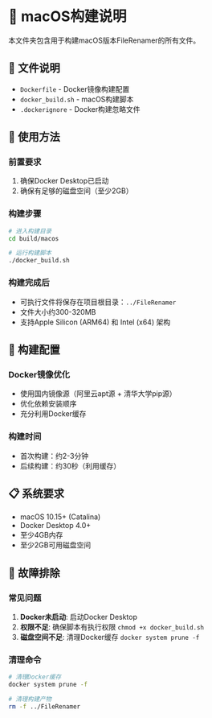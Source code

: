 # 🍎 macOS构建说明

本文件夹包含用于构建macOS版本FileRenamer的所有文件。

## 📁 文件说明

- `Dockerfile` - Docker镜像构建配置
- `docker_build.sh` - macOS构建脚本
- `.dockerignore` - Docker构建忽略文件

## 🚀 使用方法

### 前置要求
1. 确保Docker Desktop已启动
2. 确保有足够的磁盘空间（至少2GB）

### 构建步骤
```bash
# 进入构建目录
cd build/macos

# 运行构建脚本
./docker_build.sh
```

### 构建完成后
- 可执行文件将保存在项目根目录：`../FileRenamer`
- 文件大小约300-320MB
- 支持Apple Silicon (ARM64) 和 Intel (x64) 架构

## 🔧 构建配置

### Docker镜像优化
- 使用国内镜像源（阿里云apt源 + 清华大学pip源）
- 优化依赖安装顺序
- 充分利用Docker缓存

### 构建时间
- 首次构建：约2-3分钟
- 后续构建：约30秒（利用缓存）

## 📋 系统要求

- macOS 10.15+ (Catalina)
- Docker Desktop 4.0+
- 至少4GB内存
- 至少2GB可用磁盘空间

## 🐛 故障排除

### 常见问题
1. **Docker未启动**: 启动Docker Desktop
2. **权限不足**: 确保脚本有执行权限 `chmod +x docker_build.sh`
3. **磁盘空间不足**: 清理Docker缓存 `docker system prune -f`

### 清理命令
```bash
# 清理Docker缓存
docker system prune -f

# 清理构建产物
rm -f ../FileRenamer
```
